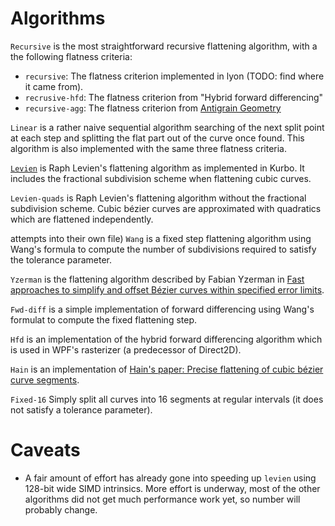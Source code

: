# Algorithms

`Recursive` is the most straightforward recursive flattening algorithm, with a the following flatness criteria:
 - `recursive`: The flatness criterion implemented in lyon (TODO: find where it came from).
 - `recrusive-hfd`: The flatness criterion from "Hybrid forward differencing"
 - `recursive-agg`: The flatness criterion from [Antigrain Geometry](https://agg.sourceforge.net/antigrain.com/research/adaptive_bezier/index.html)

`Linear` is a rather naive sequential algorithm searching of the next split point at each step and splitting the flat part out of the curve once found. This algorithm is also implemented with the same three flatness criteria.

[`Levien`](levien.md) is Raph Levien's flattening algorithm as implemented in Kurbo. It includes the fractional subdivision scheme when flattening cubic curves.

`Levien-quads` is Raph Levien's flattening algorithm without the fractional subdivision scheme. Cubic bézier curves are approximated with quadratics which are flattened independently.

attempts into their own file)
`Wang` is a fixed step flattening algorithm using Wang's formula to compute the number of subdivisions required to satisfy the tolerance parameter.

`Yzerman` is the flattening algorithm described by Fabian Yzerman in [Fast approaches to simplify and offset Bézier curves within specified error limits](https://blend2d.com/research/simplify_and_offset_bezier_curves.pdf).

`Fwd-diff` is a simple implementation of forward differencing using Wang's formulat to compute the fixed flattening step.

`Hfd` is an implementation of the hybrid forward differencing algorithm which is used in WPF's rasterizer (a predecessor of Direct2D).

`Hain` is an implementation of [Hain's paper: Precise flattening of cubic bézier curve segments](http://sibgrapi.sid.inpe.br/col/sid.inpe.br/banon/2004/08.13.18.12/doc/BezierOffsetRendering.pdf).

`Fixed-16` Simply split all curves into 16 segments at regular intervals (it does not satisfy a tolerance parameter).

# Caveats

- A fair amount of effort has already gone into speeding up `levien` using 128-bit wide SIMD intrinsics. More effort is underway, most of the other algorithms did not get much performance work yet, so number will probably change.
